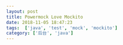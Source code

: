 ```yaml
---
layout: post
title: Powermock Love Mockito
date: 2018-11-05 18:47:23
tags:  ['java', 'test', 'mock', 'mockito']
category: ['后台', 'java']
---
```



